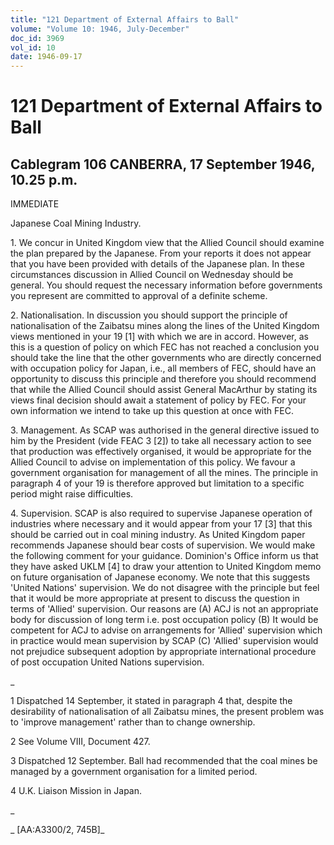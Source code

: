 ```yaml
---
title: "121 Department of External Affairs to Ball"
volume: "Volume 10: 1946, July-December"
doc_id: 3969
vol_id: 10
date: 1946-09-17
---
```


# 121 Department of External Affairs to Ball

## Cablegram 106 CANBERRA, 17 September 1946, 10.25 p.m.

IMMEDIATE

Japanese Coal Mining Industry.

1\. We concur in United Kingdom view that the Allied Council should examine the plan prepared by the Japanese. From your reports it does not appear that you have been provided with details of the Japanese plan. In these circumstances discussion in Allied Council on Wednesday should be general. You should request the necessary information before governments you represent are committed to approval of a definite scheme.

2\. Nationalisation. In discussion you should support the principle of nationalisation of the Zaibatsu mines along the lines of the United Kingdom views mentioned in your 19 [1] with which we are in accord. However, as this is a question of policy on which FEC has not reached a conclusion you should take the line that the other governments who are directly concerned with occupation policy for Japan, i.e., all members of FEC, should have an opportunity to discuss this principle and therefore you should recommend that while the Allied Council should assist General MacArthur by stating its views final decision should await a statement of policy by FEC. For your own information we intend to take up this question at once with FEC.

3\. Management. As SCAP was authorised in the general directive issued to him by the President (vide FEAC 3 [2]) to take all necessary action to see that production was effectively organised, it would be appropriate for the Allied Council to advise on implementation of this policy. We favour a government organisation for management of all the mines. The principle in paragraph 4 of your 19 is therefore approved but limitation to a specific period might raise difficulties.

4\. Supervision. SCAP is also required to supervise Japanese operation of industries where necessary and it would appear from your 17 [3] that this should be carried out in coal mining industry. As United Kingdom paper recommends Japanese should bear costs of supervision. We would make the following comment for your guidance. Dominion's Office inform us that they have asked UKLM [4] to draw your attention to United Kingdom memo on future organisation of Japanese economy. We note that this suggests 'United Nations' supervision. We do not disagree with the principle but feel that it would be more appropriate at present to discuss the question in terms of 'Allied' supervision. Our reasons are (A) ACJ is not an appropriate body for discussion of long term i.e. post occupation policy (B) It would be competent for ACJ to advise on arrangements for 'Allied' supervision which in practice would mean supervision by SCAP (C) 'Allied' supervision would not prejudice subsequent adoption by appropriate international procedure of post occupation United Nations supervision.

_

1 Dispatched 14 September, it stated in paragraph 4 that, despite the desirability of nationalisation of all Zaibatsu mines, the present problem was to 'improve management' rather than to change ownership.

2 See Volume VIII, Document 427.

3 Dispatched 12 September. Ball had recommended that the coal mines be managed by a government organisation for a limited period.

4 U.K. Liaison Mission in Japan.

_

_ [AA:A3300/2, 745B]_
